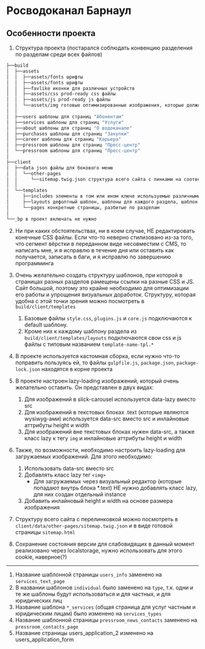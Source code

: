 # Росводоканал Барнаул

## Особенности проекта

1. Структура проекта (постарался соблюдать конвенцию разделения по разделам среди всех файлов)
```bash
├──build
│  ├──assets
│  │  ├──assets/fonts шрифты
│  │  ├──assets/fonts шрифты
│  │  ├──favlike иконки для различных устройств
│  │  ├──assets/css prod-ready css файлы
│  │  ├──assets/js prod-ready js файлы
│  │  └──assets/img готовые оптимизированные изображения, которые должны быть прездагружены на сайт
│  │
│  ├──users шаблоны для страниц "Абонентам"
│  ├──services шаблоны для страниц "Услуги"
│  ├──about шаблоны для страниц "О водоканале"
│  ├──purchases шаблоны для страниц "Закупки"
│  ├──career шаблоны для страниц "Карьера"
│  ├──pressroom шаблоны для страниц "Пресс-центр"
│  └──pressroom шаблоны для страниц "Пресс-центр"
│  
├──client
│  ├──data json файлы для бокового меню
│  │  └──other-pages
│  │     └──sitemap.twig.json структура всего сайта с линками на соотвествующие шаблоны
│  │  
│  └──templates
│     ├──includes элементы в том или ином ключе используемые различными страницами
│     ├──layouts дефолтный шаблон, шаблоны для каждого раздела, шаблон для главной страницы
│     └──pages конкретные страницы, разбитые по разделам
│
└──_bp в проект включать не нужно
```

2. Ни при каких обстоятельствах, ни в коем случае, НЕ редактировать конечные CSS файлы. Если что-то неверно стилизовано из-за того, что сегмент вёрстки в переданном виде несовместим с CMS, то написать мне, и я исправлю в течение дня или оставить как получается, записать в баги, и я исправлю по завершению программинга

3. Очень желательно создать структуру шаблонов, при которой в страницах разных разделов рамещены ссылки на разные CSS и JS. Сайт большой, поэтому это крайне необходимо для оптимизации его работы и упрощения визуальных доработок. Структуру, которая удобна с этой точки зрения можно посмотреть в `build/client/templates`

   1. Базовые файлы `style.css`, `plugins.js` и `core.js` подключаются к default шаблону.
   2. Кроме них к каждому шаблону раздела из `build/client/templates/layouts` подключаются свои css и js файлы с типовым названием `template-name-tpl.*`

4. В проекте используется кастомная сборка, если нужно что-то поправить пользуясь ей, то файлы `gulpfile.js`, `package.json`, `package-lock.json` находятся в корне проекта

5. В проекте настроен lazy-loading изображений, который очень желательно оставить. Он представлен в двух видах:

   1. Для изображений в slick-carousel используется data-lazy вместо src
   2. Для изображений в текстовых блоках .text (которые являются wysiwyg-ами) используется data-src вместо src и инлайновые аттрибуты height и width
   3. Для изображений вне текстовых блоках нужен data-src, а также класс lazy к тегу `img` и инлайновые аттрибуты height и width

6. Также, по возможности, необходимо настроить lazy-loading для загружаемых изображений. Для этого необходимо:

   1. Использовать data-src вместо src
   2. Добавлять класс lazy тег `<img>`
      - Для загружаемых через визуальный редактор (которые попадают внутрь блока \*.text) НЕ нужно добавлять класс lazy, для них создан отдельный instance
   3. Добавить инлайновый height и width на основе размера изображения

7. Структуру всего сайта с перелинковкой можно посмотреть в `client/data/other-pages/sitemap.twig.json` и в виде готовой страницы `sitemap.html`

8. Сохранение состояния версии для слабовидящих в данный момент реализовано через localstorage, нужно использовать для этого cookie, наверное(?)

---

1. Название шаблонной страницы `users_info` заменено на `services_text_page`
2. В названии шаблонов `individual` было заменено на `type`, т.к. одни и те же шаблоны будут использоваться и для частных, и для юридических лиц
3. Название шаблона `*_services` (общая страница для услуг частным и юридическим лицам) было изменено на `services_types`
4. Название шаблонной страницы `pressroom_news_contacts` заменено на `pressroom_contacts_page`
5. Название страницы users_application_2 изменено на users_application_form
